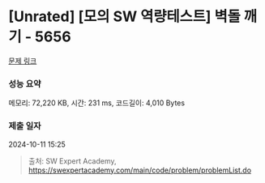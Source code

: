 # [Unrated] [모의 SW 역량테스트] 벽돌 깨기 - 5656 

[문제 링크](https://swexpertacademy.com/main/code/problem/problemDetail.do?contestProbId=AWXRQm6qfL0DFAUo) 

### 성능 요약

메모리: 72,220 KB, 시간: 231 ms, 코드길이: 4,010 Bytes

### 제출 일자

2024-10-11 15:25



> 출처: SW Expert Academy, https://swexpertacademy.com/main/code/problem/problemList.do